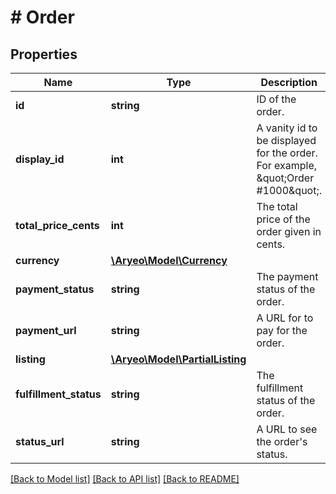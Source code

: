 # # Order

## Properties

Name | Type | Description | Notes
------------ | ------------- | ------------- | -------------
**id** | **string** | ID of the order. |
**display_id** | **int** | A vanity id to be displayed for the order. For example, \&quot;Order #1000\&quot;. |
**total_price_cents** | **int** | The total price of the order given in cents. |
**currency** | [**\Aryeo\Model\Currency**](Currency.md) |  |
**payment_status** | **string** | The payment status of the order. |
**payment_url** | **string** | A URL for to pay for the order. | [optional]
**listing** | [**\Aryeo\Model\PartialListing**](PartialListing.md) |  | [optional]
**fulfillment_status** | **string** | The fulfillment status of the order. |
**status_url** | **string** | A URL to see the order&#39;s status. | [optional]

[[Back to Model list]](../../README.md#models) [[Back to API list]](../../README.md#endpoints) [[Back to README]](../../README.md)
